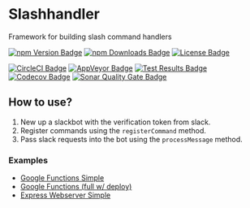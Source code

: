 # Slashhandler
Framework for building slash command handlers

[![npm Version Badge][npm-version-badge]][npm-package-url]
[![npm Downloads Badge][npm-downloads-badge]][npm-package-url]
[![License Badge][license-badge]][license-url]  

[![CircleCI Badge][circleci-badge]][circleci-url]
[![AppVeyor Badge][appveyor-badge]][appveyor-url]
[![Test Results Badge][tests-badge]][appveyor-url]
[![Codecov Badge][codecov-badge]][codecov-url]
[![Sonar Quality Gate Badge][sonar-quality-gate-badge]][sonar-url]

## How to use?

1. New up a slackbot with the verification token from slack.
2. Register commands using the `registerCommand` method.
3. Pass slack requests into the bot using the `processMessage` method.

### Examples

* [Google Functions Simple](./examples/google-function.ts)
* [Google Functions (full w/ deploy)](https://github.com/beverts312/soundboard-slackbot)
* [Express Webserver Simple](./examples/express.ts)

[circleci-badge]: https://img.shields.io/circleci/project/github/swellaby/slashhandler.svg?label=linux%20build
[circleci-url]: https://circleci.com/gh/swellaby/slashhandler
[appveyor-badge]: https://img.shields.io/appveyor/ci/swellaby/slashhandler.svg?label=windows%20build
[appveyor-url]: https://ci.appveyor.com/project/swellaby/slashhandler
[tests-badge]: https://img.shields.io/appveyor/tests/swellaby/slashhandler.svg?label=unit%20tests
[codecov-badge]: https://img.shields.io/codecov/c/github/swellaby/slashhandler.svg
[codecov-url]: https://codecov.io/gh/swellaby/slashhandler
[npm-version-badge]: https://img.shields.io/npm/v/@swellaby/slashhandler.svg
[npm-downloads-badge]: https://img.shields.io/npm/dt/@swellaby/slashhandler.svg
[npm-package-url]: https://www.npmjs.com/package/@swellaby/slashhandler
[license-url]: ./LICENSE
[license-badge]: https://img.shields.io/github/license/swellaby/slashhandler.svg
[sonar-quality-gate-badge]: https://sonarcloud.io/api/project_badges/measure?project=swellaby%3Aslashhandler&metric=alert_status
[sonar-url]: https://sonarcloud.io/dashboard?id=swellaby%3Aslashhandler
